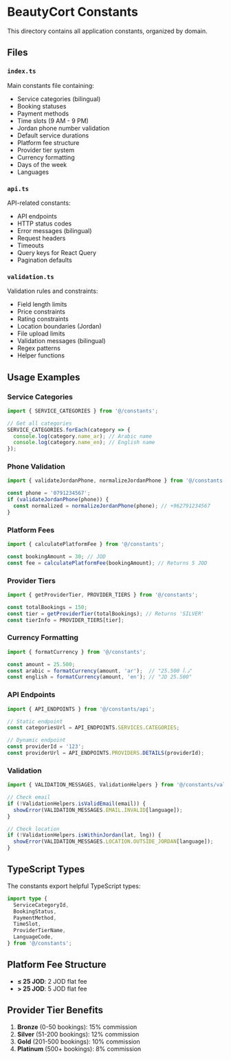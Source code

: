 # BeautyCort Constants

This directory contains all application constants, organized by domain.

## Files

### `index.ts`
Main constants file containing:
- Service categories (bilingual)
- Booking statuses
- Payment methods
- Time slots (9 AM - 9 PM)
- Jordan phone number validation
- Default service durations
- Platform fee structure
- Provider tier system
- Currency formatting
- Days of the week
- Languages

### `api.ts`
API-related constants:
- API endpoints
- HTTP status codes
- Error messages (bilingual)
- Request headers
- Timeouts
- Query keys for React Query
- Pagination defaults

### `validation.ts`
Validation rules and constraints:
- Field length limits
- Price constraints
- Rating constraints
- Location boundaries (Jordan)
- File upload limits
- Validation messages (bilingual)
- Regex patterns
- Helper functions

## Usage Examples

### Service Categories
```typescript
import { SERVICE_CATEGORIES } from '@/constants';

// Get all categories
SERVICE_CATEGORIES.forEach(category => {
  console.log(category.name_ar); // Arabic name
  console.log(category.name_en); // English name
});
```

### Phone Validation
```typescript
import { validateJordanPhone, normalizeJordanPhone } from '@/constants';

const phone = '0791234567';
if (validateJordanPhone(phone)) {
  const normalized = normalizeJordanPhone(phone); // +962791234567
}
```

### Platform Fees
```typescript
import { calculatePlatformFee } from '@/constants';

const bookingAmount = 30; // JOD
const fee = calculatePlatformFee(bookingAmount); // Returns 5 JOD
```

### Provider Tiers
```typescript
import { getProviderTier, PROVIDER_TIERS } from '@/constants';

const totalBookings = 150;
const tier = getProviderTier(totalBookings); // Returns 'SILVER'
const tierInfo = PROVIDER_TIERS[tier];
```

### Currency Formatting
```typescript
import { formatCurrency } from '@/constants';

const amount = 25.500;
const arabic = formatCurrency(amount, 'ar');  // "25.500 د.أ"
const english = formatCurrency(amount, 'en'); // "JD 25.500"
```

### API Endpoints
```typescript
import { API_ENDPOINTS } from '@/constants/api';

// Static endpoint
const categoriesUrl = API_ENDPOINTS.SERVICES.CATEGORIES;

// Dynamic endpoint
const providerId = '123';
const providerUrl = API_ENDPOINTS.PROVIDERS.DETAILS(providerId);
```

### Validation
```typescript
import { VALIDATION_MESSAGES, ValidationHelpers } from '@/constants/validation';

// Check email
if (!ValidationHelpers.isValidEmail(email)) {
  showError(VALIDATION_MESSAGES.EMAIL.INVALID[language]);
}

// Check location
if (!ValidationHelpers.isWithinJordan(lat, lng)) {
  showError(VALIDATION_MESSAGES.LOCATION.OUTSIDE_JORDAN[language]);
}
```

## TypeScript Types

The constants export helpful TypeScript types:

```typescript
import type {
  ServiceCategoryId,
  BookingStatus,
  PaymentMethod,
  TimeSlot,
  ProviderTierName,
  LanguageCode,
} from '@/constants';
```

## Platform Fee Structure

- **≤ 25 JOD**: 2 JOD flat fee
- **> 25 JOD**: 5 JOD flat fee

## Provider Tier Benefits

1. **Bronze** (0-50 bookings): 15% commission
2. **Silver** (51-200 bookings): 12% commission
3. **Gold** (201-500 bookings): 10% commission
4. **Platinum** (500+ bookings): 8% commission